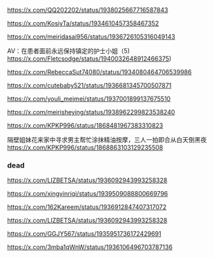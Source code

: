 https://x.com/QQ202202/status/1938025667716587843

https://x.com/KosiyTa/status/1934610457358467352

https://x.com/meiridasai956/status/1936726105316049143

AV：在患者面前永远保持镇定的护士小姐（5) <br/>
https://x.com/Fletcsodge/status/1940032648912466375)

https://x.com/RebeccaSut74080/status/1934080464706539986

https://x.com/cutebaby521/status/1936681345700507871

https://x.com/youli_meimei/status/1937001899137675510

https://x.com/meirisheying/status/1938962299823538240

https://x.com/KPKP996/status/1868481967383310823

隔壁姐妹花来家中寻求男主帮忙涂抹精油按摩，三人一拍即合从白天倒黑夜<br/>
https://x.com/KPKP996/status/1868863103129235508

### dead
https://x.com/LIZBETSA/status/1936092943993258328

https://x.com/xingyinriqi/status/1939509088800669796

https://x.com/162Kareem/status/1936912847407317072

https://x.com/LIZBETSA/status/1936092943993258328

https://x.com/GGJY567/status/1935951736172429691

https://x.com/3mba1qWnW/status/1936106496703787136


